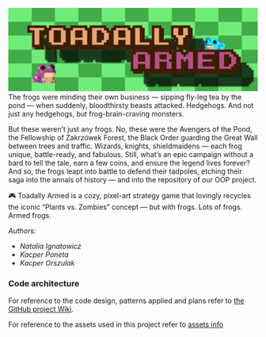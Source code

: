 ![Baner](banner.jpg)
The frogs were minding their own business — sipping fly-leg tea by the pond — when suddenly, bloodthirsty beasts attacked. Hedgehogs. And not just any hedgehogs, but frog-brain-craving monsters.

But these weren’t just any frogs. No, these were the Avengers of the Pond, the Fellowship of Zakrzówek Forest, the Black Order guarding the Great Wall between trees and traffic. Wizards, knights, shieldmaidens — each frog unique, battle-ready, and fabulous. Still, what’s an epic campaign without a bard to tell the tale, earn a few coins, and ensure the legend lives forever? 
And so, the frogs leapt into battle to defend their tadpoles, etching their saga into the annals of history — and into the repository of our OOP project.

🎮 Toadally Armed is a cozy, pixel-art strategy game that lovingly recycles the iconic “Plants vs. Zombies” concept — but with frogs. Lots of frogs. Armed frogs.

*Authors:*
* *Natalia Ignatowicz*
* *Kacper Poneta*
* *Kacper Orszulak*

### Code architecture
For reference to the code design, patterns applied and plans refer to [the GitHub project Wiki](https://github.com/poneciak57/ToadallyArmed/wiki).

For reference to the assets used in this project refer to [assets info](https://github.com/poneciak57/ToadallyArmed/blob/main/assets_and_their_licences.md)
